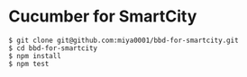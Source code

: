# Cucumber for SmartCity

```
$ git clone git@github.com:miya0001/bbd-for-smartcity.git
$ cd bbd-for-smartcity
$ npm install
$ npm test
```

